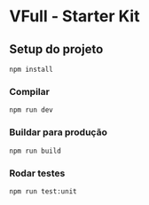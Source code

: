 # VFull - Starter Kit

## Setup do projeto
```
npm install
```

### Compilar
```
npm run dev
```

### Buildar para produção
```
npm run build
```

### Rodar testes
```
npm run test:unit
```